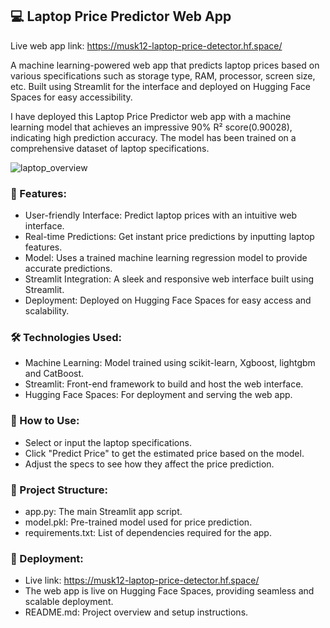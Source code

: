 ## 💻 Laptop Price Predictor Web App  


Live web app link: https://musk12-laptop-price-detector.hf.space/

A machine learning-powered web app that predicts laptop prices based on various specifications such as storage type, RAM, processor, screen size, etc. Built using Streamlit for the interface and deployed on Hugging Face Spaces for easy accessibility.

I have deployed this Laptop Price Predictor web app with a machine learning model that achieves an impressive 90% R² score(0.90028), indicating high prediction accuracy. The model has been trained on a comprehensive dataset of laptop specifications.

![laptop_overview](https://github.com/user-attachments/assets/942e0aa4-ffad-43af-8f77-62556235d688)

### 📌 Features:

- User-friendly Interface: Predict laptop prices with an intuitive web interface.
- Real-time Predictions: Get instant price predictions by inputting laptop features.
- Model: Uses a trained machine learning regression model to provide accurate predictions.
- Streamlit Integration: A sleek and responsive web interface built using Streamlit.
- Deployment: Deployed on Hugging Face Spaces for easy access and scalability.

### 🛠️ Technologies Used:

- Machine Learning: Model trained using scikit-learn, Xgboost, lightgbm and CatBoost.
- Streamlit: Front-end framework to build and host the web interface.
- Hugging Face Spaces: For deployment and serving the web app.

### 🚀 How to Use:

- Select or input the laptop specifications.
- Click "Predict Price" to get the estimated price based on the model.
- Adjust the specs to see how they affect the price prediction.

### 📂 Project Structure:

- app.py: The main Streamlit app script.
- model.pkl: Pre-trained model used for price prediction.
- requirements.txt: List of dependencies required for the app.

### 🎯 Deployment:

- Live link: https://musk12-laptop-price-detector.hf.space/
- The web app is live on Hugging Face Spaces, providing seamless and scalable deployment.
- README.md: Project overview and setup instructions.
